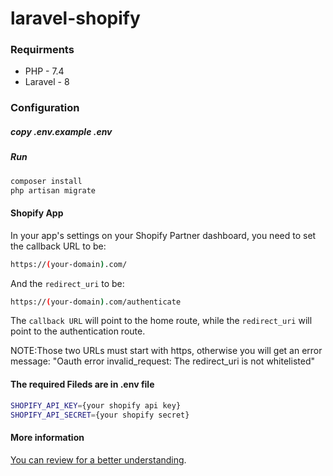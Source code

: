 # laravel-shopify

### Requirments 

* PHP - 7.4
* Laravel - 8


### Configuration

##### copy .env.example .env

##### Run

```bash
composer install
php artisan migrate
```


#### Shopify App

In your app's settings on your Shopify Partner dashboard, you need to set the callback URL to be:

```bash
https://(your-domain).com/
```

And the `redirect_uri` to be:

```bash
https://(your-domain).com/authenticate
```

The `callback URL` will point to the home route, while the `redirect_uri` will point to the authentication route.

NOTE:Those two URLs must start with https, otherwise you will get an error message:
"Oauth error invalid_request: The redirect_uri is not whitelisted"


#### The required Fileds are in .env file
```bash
SHOPIFY_API_KEY={your shopify api key}
SHOPIFY_API_SECRET={your shopify secret}
```

#### More information

[You can review for a better understanding](https://github.com/osiset/laravel-shopify/wiki).
